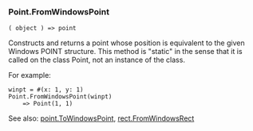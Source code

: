 ### Point.FromWindowsPoint

``` suneido
( object ) => point
```

Constructs and returns a point whose position is equivalent to the given Windows POINT structure. This method is "static" in the sense that it is called on the class Point, not an instance of the class.

For example:

``` suneido
winpt = #(x: 1, y: 1)
Point.FromWindowsPoint(winpt)
    => Point(1, 1)
```

See also: [point.ToWindowsPoint](<point.ToWindowsPoint.md>), [rect.FromWindowsRect](<../Rect/Rect.FromWindowsRect.md>)